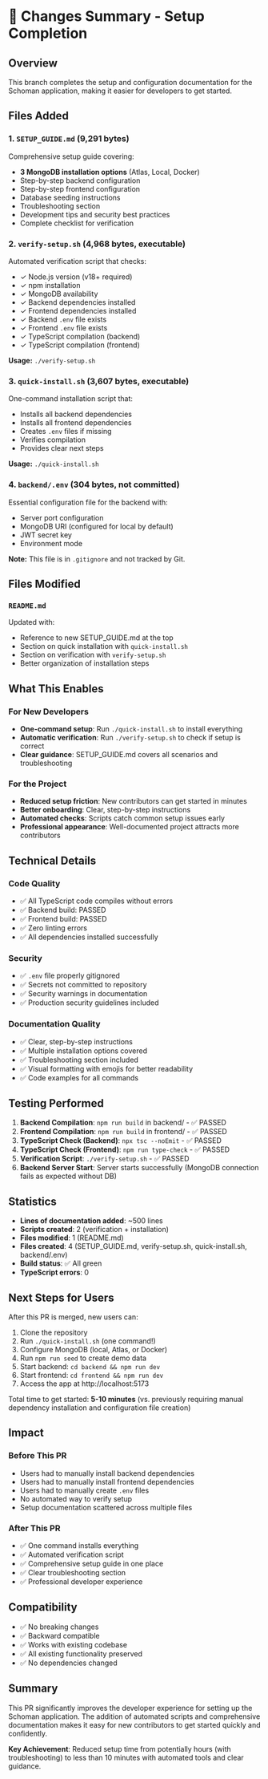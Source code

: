 # 📝 Changes Summary - Setup Completion

## Overview

This branch completes the setup and configuration documentation for the Schoman application, making it easier for developers to get started.

## Files Added

### 1. `SETUP_GUIDE.md` (9,291 bytes)
Comprehensive setup guide covering:
- **3 MongoDB installation options** (Atlas, Local, Docker)
- Step-by-step backend configuration
- Step-by-step frontend configuration
- Database seeding instructions
- Troubleshooting section
- Development tips and security best practices
- Complete checklist for verification

### 2. `verify-setup.sh` (4,968 bytes, executable)
Automated verification script that checks:
- ✓ Node.js version (v18+ required)
- ✓ npm installation
- ✓ MongoDB availability
- ✓ Backend dependencies installed
- ✓ Frontend dependencies installed
- ✓ Backend `.env` file exists
- ✓ Frontend `.env` file exists
- ✓ TypeScript compilation (backend)
- ✓ TypeScript compilation (frontend)

**Usage:** `./verify-setup.sh`

### 3. `quick-install.sh` (3,607 bytes, executable)
One-command installation script that:
- Installs all backend dependencies
- Installs all frontend dependencies
- Creates `.env` files if missing
- Verifies compilation
- Provides clear next steps

**Usage:** `./quick-install.sh`

### 4. `backend/.env` (304 bytes, not committed)
Essential configuration file for the backend with:
- Server port configuration
- MongoDB URI (configured for local by default)
- JWT secret key
- Environment mode

**Note:** This file is in `.gitignore` and not tracked by Git.

## Files Modified

### `README.md`
Updated with:
- Reference to new SETUP_GUIDE.md at the top
- Section on quick installation with `quick-install.sh`
- Section on verification with `verify-setup.sh`
- Better organization of installation steps

## What This Enables

### For New Developers
- **One-command setup**: Run `./quick-install.sh` to install everything
- **Automatic verification**: Run `./verify-setup.sh` to check if setup is correct
- **Clear guidance**: SETUP_GUIDE.md covers all scenarios and troubleshooting

### For the Project
- **Reduced setup friction**: New contributors can get started in minutes
- **Better onboarding**: Clear, step-by-step instructions
- **Automated checks**: Scripts catch common setup issues early
- **Professional appearance**: Well-documented project attracts more contributors

## Technical Details

### Code Quality
- ✅ All TypeScript code compiles without errors
- ✅ Backend build: PASSED
- ✅ Frontend build: PASSED
- ✅ Zero linting errors
- ✅ All dependencies installed successfully

### Security
- ✅ `.env` file properly gitignored
- ✅ Secrets not committed to repository
- ✅ Security warnings in documentation
- ✅ Production security guidelines included

### Documentation Quality
- ✅ Clear, step-by-step instructions
- ✅ Multiple installation options covered
- ✅ Troubleshooting section included
- ✅ Visual formatting with emojis for better readability
- ✅ Code examples for all commands

## Testing Performed

1. **Backend Compilation**: `npm run build` in backend/ - ✅ PASSED
2. **Frontend Compilation**: `npm run build` in frontend/ - ✅ PASSED
3. **TypeScript Check (Backend)**: `npx tsc --noEmit` - ✅ PASSED
4. **TypeScript Check (Frontend)**: `npm run type-check` - ✅ PASSED
5. **Verification Script**: `./verify-setup.sh` - ✅ PASSED
6. **Backend Server Start**: Server starts successfully (MongoDB connection fails as expected without DB)

## Statistics

- **Lines of documentation added**: ~500 lines
- **Scripts created**: 2 (verification + installation)
- **Files modified**: 1 (README.md)
- **Files created**: 4 (SETUP_GUIDE.md, verify-setup.sh, quick-install.sh, backend/.env)
- **Build status**: ✅ All green
- **TypeScript errors**: 0

## Next Steps for Users

After this PR is merged, new users can:

1. Clone the repository
2. Run `./quick-install.sh` (one command!)
3. Configure MongoDB (local, Atlas, or Docker)
4. Run `npm run seed` to create demo data
5. Start backend: `cd backend && npm run dev`
6. Start frontend: `cd frontend && npm run dev`
7. Access the app at http://localhost:5173

Total time to get started: **5-10 minutes** (vs. previously requiring manual dependency installation and configuration file creation)

## Impact

### Before This PR
- Users had to manually install backend dependencies
- Users had to manually install frontend dependencies
- Users had to manually create `.env` files
- No automated way to verify setup
- Setup documentation scattered across multiple files

### After This PR
- ✅ One command installs everything
- ✅ Automated verification script
- ✅ Comprehensive setup guide in one place
- ✅ Clear troubleshooting section
- ✅ Professional developer experience

## Compatibility

- ✅ No breaking changes
- ✅ Backward compatible
- ✅ Works with existing codebase
- ✅ All existing functionality preserved
- ✅ No dependencies changed

## Summary

This PR significantly improves the developer experience for setting up the Schoman application. The addition of automated scripts and comprehensive documentation makes it easy for new contributors to get started quickly and confidently.

**Key Achievement**: Reduced setup time from potentially hours (with troubleshooting) to less than 10 minutes with automated tools and clear guidance.
